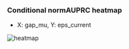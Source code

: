 ### Conditional normAUPRC heatmap

- X: gap_mu, Y: eps_current

![heatmap](/home/elicer/project_0814_2/results/20250820-094904/holdout/conditional_heatmap_gap_mu_vs_eps_current.png)
